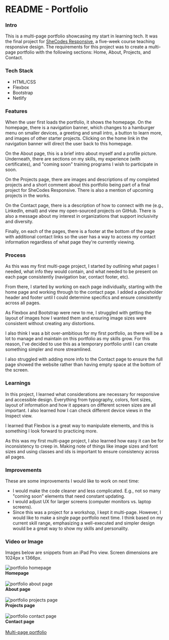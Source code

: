 <h1>README - Portfolio</h1>
<h3>Intro</h3>
This is a multi-page portfolio showcasing my start in learning tech. It was the final project for <a href="https://shecodes.io" target="_blank">SheCodes Responsive</a>, a five-week course
teaching responsive design. The requirements for this project was to create a multi-page portfolio with the following sections: Home, About, Projects, and Contact.
<h3>Tech Stack</h3>
<ul>
  <li>
    HTML/CSS
  </li>
  <li>
    Flexbox
  </li>
  <li>
    Bootstrap
  </li>
  <li>
    Netlify
  </li>
</ul>
<h3>Features</h3>
<p>
When the user first loads the portfolio, it shows the homepage. On the homepage, there is a navigation banner, 
which changes to a hamburger menu on smaller devices, a greeting and small intro, a button to learn more, and images of other starter projects. Clicking on the home link in the navigation
banner will direct the user back to this homepage.
</p>
<p>
  On the About page, this is a brief intro about myself and a profile picture. Underneath, there are sections on my skills, my experience (with certificates), and "coming soon" training programs I wish to participate in soon.
</p>
<p>
  On the Projects page, there are images and descriptions of my completed projects and a short comment about this portfolio being part of a final project for SheCodes Responsive.
  There is also a mention of upcoming projects in the works.
</p>
<p>
  On the Contact page, there is a description of how to connect with me (e.g., LinkedIn, email) and view my open-sourced projects on GitHub.
  There is also a message about my interest in organizations that support inclusivity and diversity.
</p>
<p>
  Finally, on each of the pages, there is a footer at the bottom of the page with additional contact links so the user has a way to access my contact information regardless of what page they're currently viewing.
</p>
<h3>Process</h3>
<p>
As this was my first multi-page project, I started by outlining what pages I needed, what info they would contain, and what needed to be present on each page
consistently (navigation bar, contact footer, etc).</p>
<p>
  From there, I started by working on each page individually, starting with the home page and working through to the contact page. I added a placeholder header and footer until I could determine specifics and ensure consistently across all pages.
</p>
<p>As Flexbox and Bootstrap were new to me, I struggled with getting the layout of images how I wanted them and ensuring image sizes were consistent without creating any distortions.</p>
<p>I also think I was a bit over-ambitious for my first portfolio, as there will be a lot to manage and maintain on this portfolio as my skills grow. For this reason, I've decided to use this as a temporary portfolio
until I can create something simpler and more streamlined.</p>
<p>I also struggled with adding more info to the Contact page to ensure the full page showed the website rather than having empty space at the bottom of the screen.</p>
<h3>Learnings</h3>
<p>
  In this project, I learned what considerations are necessary for responsive and accessible design. Everything from typography, colors, font sizes,
  layout of information and how it appears on different screen sizes are all important. I also learned how I can check different device views in the Inspect view.
</p>
<p>
  I learned that Flexbox is a great way to manipulate elements, and this is something I look forward to practicing more.
</p>
<p>As this was my first multi-page project, I also learned how easy it can be for inconsistency to creep in. Making note of things like image sizes and font sizes
  and using classes and ids is important to ensure consistency across all pages.</p>
<h3>Improvements</h3>
<p>These are some improvements I would like to work on next time:</p>
<ul>
  <li>I would make the code cleaner and less complicated. E.g., not so many "coming soon" elements that need constant updating.</li>
  <li>I would adjust UX for larger screens (computer monitors vs. laptop screens).</li>
  <li>Since this was a project for a workshop, I kept it multi-page. However, I would like to make a single page portfolio next time. I think based on my current skill range,
  emphasizing a well-executed and simpler design would be a great way to show my skills and personality.</li>
</ul>
<h3>Video or Image</h3>
<p>Images below are snippets from an iPad Pro view. Screen dimensions are 1024px x 1366px.</p>
<img src="https://github.com/naomidewys/portfolio/assets/146399253/9de1462f-f3b9-4c25-9ee1-1c859a5c854f" alt="portfolio homepage">
<br>
<b>Homepage</b>
<br>
<br>
<img src="https://github.com/naomidewys/portfolio/assets/146399253/409dfb33-e16a-4d50-88d3-d14062ce0ad2" alt="portfolio about page">
<br>
<b>About page</b>
<br>
<br>
<img src="https://github.com/naomidewys/portfolio/assets/146399253/13e01fc2-6d02-4e93-89ee-4a86c8d4456f" alt="portfolio projects page">
<br>
<b>Projects page</b>
<br>
<br>
<img src="https://github.com/naomidewys/portfolio/assets/146399253/521121fb-ab45-4d7c-9628-6f1e99321e0f" alt="portfolio contact page">
<br>
<b>Contact page</b>
<br>
<br>
<a href="https://naomi-dewys-portfolio.netlify.app/" target="_blank">Multi-page portfolio</a>
